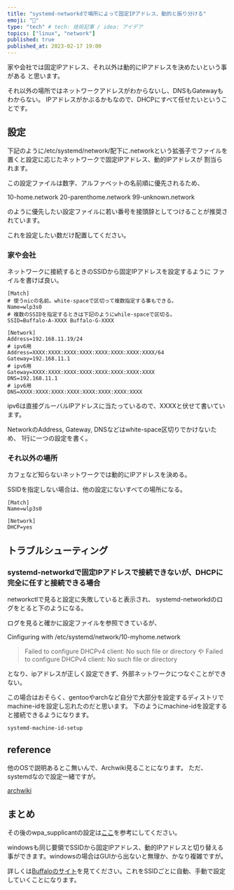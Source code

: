 ```yaml
---
title: "systemd-networkdで場所によって固定IPアドレス、動的と振り分ける"
emoji: "🔖"
type: "tech" # tech: 技術記事 / idea: アイデア
topics: ["linux", "network"]
published: true
published_at: 2023-02-17 19:00 
---
```


家や会社では固定IPアドレス、それ以外は動的にIPアドレスを決めたいという事がある
と思います。

それ以外の場所ではネットワークアドレスがわからないし、DNSもGatewayもわからない。
IPアドレスがかぶるかもなので、DHCPにすべて任せたいということです。

## 設定

下記のように/etc/systemd/network/配下に.networkという拡張子でファイルを
置くと設定に応じたネットワークで固定IPアドレス、動的IPアドレスが
割当られます。

この設定ファイルは数字、アルファベットの名前順に優先されるため、

10-home.network
20-parenthome.network
99-unknown.network

のように優先したい設定ファイルに若い番号を接頭辞としてつけることが推奨されています。

これを設定したい数だけ配置してください。

### 家や会社

ネットワークに接続するときのSSIDから固定IPアドレスを設定するように
ファイルを書けば良い。

```bash:/etc/systemd/network/10-myhome.network
[Match]
# 使うnicの名前。white-spaceで区切って複数指定する事もできる。
Name=wlp3s0
# 複数のSSIDを指定するときは下記のようにwhile-spaceで区切る。
SSID=Buffalo-A-XXXX Buffalo-G-XXXX

[Network]
Address=192.168.11.19/24
# ipv6用
Address=XXXX:XXXX:XXXX:XXXX:XXXX:XXXX:XXXX:XXXX/64
Gateway=192.168.11.1
# ipv6用
Gateway=XXXX:XXXX:XXXX:XXXX:XXXX:XXXX:XXXX:XXXX
DNS=192.168.11.1
# ipv6用
DNS=XXXX:XXXX:XXXX:XXXX:XXXX:XXXX:XXXX:XXXX
```

ipv6は直接グルーバルIPアドレスに当たっているので、XXXXと伏せて書いています。

NetworkのAddress, Gateway, DNSなどはwhite-space区切りでかけないため、
1行に一つの設定を書く。

### それ以外の場所

カフェなど知らないネットワークでは動的にIPアドレスを決める。

SSIDを指定しない場合は、他の設定にないすべての場所になる。

```bash:/etc/systemd/network/99-unknown.network
[Match]
Name=wlp3s0

[Network]
DHCP=yes

```

## トラブルシューティング

### systemd-networkdで固定IPアドレスで接続できないが、DHCPに完全に任すと接続できる場合

networkctlで見ると設定に失敗していると表示され、
systemd-networkdのログをとると下のようになる。

ログを見ると確かに設定ファイルを参照できているが、

Cinfiguring with /etc/systemd/network/10-myhome.network
> Failed to configure DHCPv4 client: No such file or directory
や
> Failed to configure DHCPv4 client: No such file or directory

となり、ipアドレスが正しく設定できず、外部ネットワークにつなぐことができない。

この場合はおそらく、gentooやarchなど自分で大部分を設定するディストリでmachine-idを設定し忘れたのだと思います。
下のようにmachine-idを設定すると接続できるようになります。

```bash
systemd-machine-id-setup
```

## reference

他のOSで説明あるとこ無いんで、Archwiki見ることになります。
ただ、systemdなので設定一緒ですが。

[archwiki](https://wiki.archlinux.jp/index.php/Systemd-networkd)

## まとめ

その後のwpa_supplicantの設定は[ここ](https://zenn.dev/oto/articles/1215d33206f047)を参考にしてください。

windowsも同じ要領でSSIDから固定IPアドレス、動的IPアドレスと切り替える
事ができます。windowsの場合はGUIから出ないと無理か、かなり複雑ですが。

詳しくは[Buffaloのサイト](https://www.buffalo.jp/support/faq/detail/15257.html)を見てください。これをSSIDごとに自動、手動で設定していくことになります。
